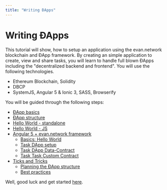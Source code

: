 ```yaml
---
title: "Writing ÐApps"
---
```

# Writing ÐApps
This tutorial will show, how to setup an application using the evan.network blockchain and ÐApp framework.
By creating an simple application to create, view and share tasks, you will learn to handle full blown
ÐApps including the "decentralized backend and frontend". You will use the following technologies.
  - Ethereum Blockchain, Solidity
  - DBCP
  - SystemJS, Angular 5 & Ionic 3, SASS, Browserify

You will be guided through the following steps:
- [ÐApp basics](/dapps/basics)
- [ÐApp structure](/dapps/structure)
- [Hello World - standalone](/dapps/standalone/standalone)
- [Hello World - JS](/dapps/js/hello-world)
- [Angular 5 + evan.network framework](/dapps/angular/hello-world)
  - [Basics: Hello World](/dapps/angular/hello-world)
  - [Task DApp setup](/dapps/angular/task)
  - [Task DApp Data-Contract](/dapps/angular/task-data-contract)
  - [Task Task Custom Contract](/dapps/angular/task-custom-contract)
- [Ticks and Tricks](/dapps/tips/planning)
  - [Planning the ÐApp structure](/dapps/tips/planning)
  - [Best practices](/dapps/tips/advanced)

Well, good luck and get started [here](/dapps/basics).
